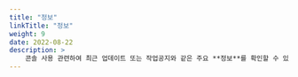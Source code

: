 ```yaml
---
title: "정보"
linkTitle: "정보"
weight: 9
date: 2022-08-22
description: >
    콘솔 사용 관련하여 최근 업데이트 또는 작업공지와 같은 주요 **정보**를 확인할 수 있습니다.
---
```

